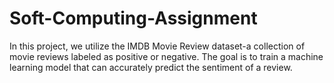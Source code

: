 # Soft-Computing-Assignment
In this project, we utilize the IMDB Movie Review dataset-a collection of movie reviews labeled as positive or negative. The goal is to train a machine learning model that can accurately predict the sentiment of a review.
